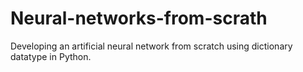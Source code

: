 # Neural-networks-from-scrath
Developing an artificial neural network from scratch using dictionary datatype in Python.
